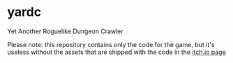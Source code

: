 # yardc
Yet Another Roguelike Dungeon Crawler

Please note: this repository contains only the code for the game, but it's useless without the assets that are shipped with the code in the [itch.io page](https://umanochiocciola.itch.io/yardc)
